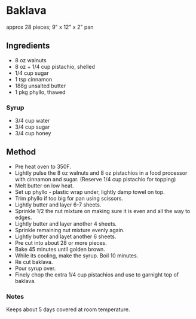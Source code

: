 # Baklava

approx 28 pieces; 9" x 12" x 2" pan

## Ingredients

- 8 oz walnuts
- 8 oz + 1/4 cup pistachio, shelled
- 1/4 cup sugar
- 1 tsp cinnamon
- 188g unsalted butter
- 1 pkg phyllo, thawed

### Syrup

- 3/4 cup water
- 3/4 cup sugar
- 3/4 cup honey

## Method

- Pre heat oven to 350F.
- Lightly pulse the 8 oz walnuts and 8 oz pistachios in a food processor with cinnamon and sugar. (Reserve 1/4 cup pistachio for topping)
- Melt butter on low heat.
- Set up phyllo - plastic wrap under, lightly damp towel on top.
- Trim phyllo if too big for pan using scissors.
- Lightly butter and layer 6-7 sheets.
- Sprinkle 1/2 the nut mixture on making sure it is even and all the way to edges.
- Lightly butter and layer another 4 sheets.
- Sprinkle remaining nut mixture evenly again.
- Lightly butter and layet another 6 sheets.
- Pre cut into about 28 or more pieces.
- Bake 45 minutes until golden brown.
- While its cooling, make the syrup. Boil 10 minutes.
- Re cut baklava.
- Pour syrup over.
- Finely chop the extra 1/4 cup pistachios and use to garnight top of baklava.

### Notes

Keeps about 5 days covered at room temperature.

